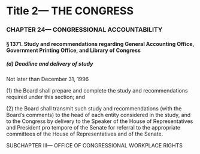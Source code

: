 
# Title 2— THE CONGRESS
### CHAPTER 24— CONGRESSIONAL ACCOUNTABILITY
#### § 1371. Study and recommendations regarding General Accounting Office, Government Printing Office, and Library of Congress
##### (d) Deadline and delivery of study

Not later than December 31, 1996

(1) the Board shall prepare and complete the study and recommendations required under this section; and

(2) the Board shall transmit such study and recommendations (with the Board’s comments) to the head of each entity considered in the study, and to the Congress by delivery to the Speaker of the House of Representatives and President pro tempore of the Senate for referral to the appropriate committees of the House of Representatives and of the Senate.

SUBCHAPTER III— OFFICE OF CONGRESSIONAL WORKPLACE RIGHTS
